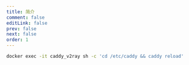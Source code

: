 ```yaml
---
title: 简介
comment: false
editLink: false
prev: false
next: false
order: 1
---
```


<script lang="ts"  setup   >
import ReloadCaddyCmd from "@source/Tools/Http Server/Caddy/ReloadCaddyCmd.vue";
</script>

```bash
docker exec -it caddy_v2ray sh -c 'cd /etc/caddy && caddy reload'
```
<ReloadCaddyCmd/>
